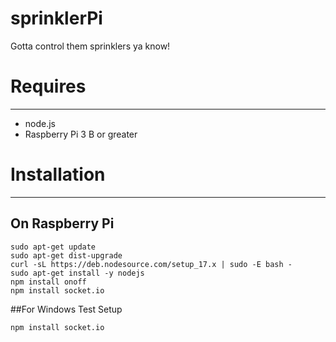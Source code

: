 # sprinklerPi
Gotta control them sprinklers ya know!

# Requires
---------
* node.js
* Raspberry Pi 3 B or greater

# Installation
------------

## On Raspberry Pi
```
sudo apt-get update
sudo apt-get dist-upgrade
curl -sL https://deb.nodesource.com/setup_17.x | sudo -E bash -
sudo apt-get install -y nodejs
npm install onoff
npm install socket.io
```
##For Windows Test Setup
```
npm install socket.io
```
